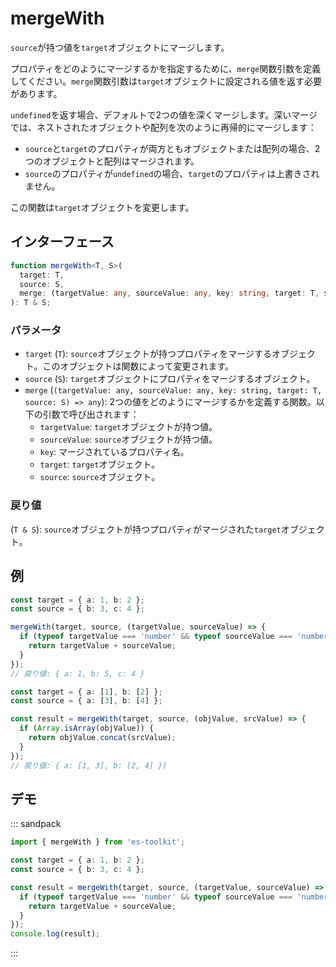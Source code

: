 # mergeWith

`source`が持つ値を`target`オブジェクトにマージします。

プロパティをどのようにマージするかを指定するために、`merge`関数引数を定義してください。`merge`関数引数は`target`オブジェクトに設定される値を返す必要があります。

`undefined`を返す場合、デフォルトで2つの値を深くマージします。深いマージでは、ネストされたオブジェクトや配列を次のように再帰的にマージします：

- `source`と`target`のプロパティが両方ともオブジェクトまたは配列の場合、2つのオブジェクトと配列はマージされます。
- `source`のプロパティが`undefined`の場合、`target`のプロパティは上書きされません。

この関数は`target`オブジェクトを変更します。

## インターフェース

```typescript
function mergeWith<T, S>(
  target: T,
  source: S,
  merge: (targetValue: any, sourceValue: any, key: string, target: T, source: S) => any
): T & S;
```

### パラメータ

- `target` (`T`): `source`オブジェクトが持つプロパティをマージするオブジェクト。このオブジェクトは関数によって変更されます。
- `source` (`S`): `target`オブジェクトにプロパティをマージするオブジェクト。
- `merge` (`(targetValue: any, sourceValue: any, key: string, target: T, source: S) => any`): 2つの値をどのようにマージするかを定義する関数。以下の引数で呼び出されます：
  - `targetValue`: `target`オブジェクトが持つ値。
  - `sourceValue`: `source`オブジェクトが持つ値。
  - `key`: マージされているプロパティ名。
  - `target`: `target`オブジェクト。
  - `source`: `source`オブジェクト。

### 戻り値

(`T & S`): `source`オブジェクトが持つプロパティがマージされた`target`オブジェクト。

## 例

```typescript
const target = { a: 1, b: 2 };
const source = { b: 3, c: 4 };

mergeWith(target, source, (targetValue, sourceValue) => {
  if (typeof targetValue === 'number' && typeof sourceValue === 'number') {
    return targetValue + sourceValue;
  }
});
// 戻り値: { a: 1, b: 5, c: 4 }

const target = { a: [1], b: [2] };
const source = { a: [3], b: [4] };

const result = mergeWith(target, source, (objValue, srcValue) => {
  if (Array.isArray(objValue)) {
    return objValue.concat(srcValue);
  }
});
// 戻り値: { a: [1, 3], b: [2, 4] })
```

## デモ

::: sandpack

```ts index.ts
import { mergeWith } from 'es-toolkit';

const target = { a: 1, b: 2 };
const source = { b: 3, c: 4 };

const result = mergeWith(target, source, (targetValue, sourceValue) => {
  if (typeof targetValue === 'number' && typeof sourceValue === 'number') {
    return targetValue + sourceValue;
  }
});
console.log(result);
```

:::
